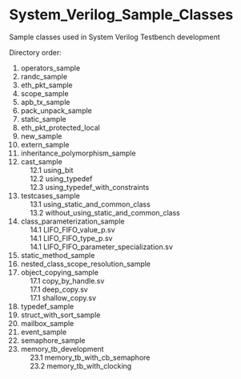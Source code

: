 # System_Verilog_Sample_Classes
Sample classes used in System Verilog Testbench development

Directory order:

1.  operators_sample
2.  randc_sample
3.  eth_pkt_sample
4.  scope_sample
5.  apb_tx_sample
6.  pack_unpack_sample
7.  static_sample
8.  eth_pkt_protected_local
9.  new_sample
10. extern_sample
11. inheritance_polymorphism_sample
12. cast_sample </br>
&emsp; 12.1    using_bit </br>
&emsp; 12.2    using_typedef </br>
&emsp; 12.3    using_typedef_with_constraints </br>
13. testcases_sample </br>
&emsp; 13.1    using_static_and_common_class </br>
&emsp; 13.2    without_using_static_and_common_class </br>
14. class_parameterization_sample </br>
&emsp; 14.1    LIFO_FIFO_value_p.sv </br>
&emsp; 14.1    LIFO_FIFO_type_p.sv </br>
&emsp; 14.1    LIFO_FIFO_parameter_specialization.sv </br>
15. static_method_sample
16. nested_class_scope_resolution_sample
17. object_copying_sample </br>
&emsp; 17.1    copy_by_handle.sv </br>
&emsp; 17.1    deep_copy.sv </br>
&emsp; 17.1    shallow_copy.sv </br>
18. typedef_sample
19. struct_with_sort_sample
20. mailbox_sample
21. event_sample
22. semaphore_sample
23. memory_tb_development </br>
&emsp; 23.1     memory_tb_with_cb_semaphore </br> 
&emsp; 23.2     memory_tb_with_clocking </br>